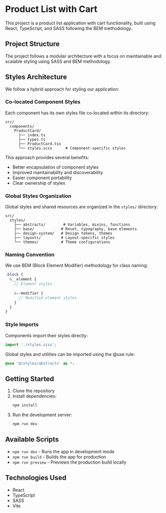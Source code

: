# Product List with Cart

This project is a product list application with cart functionality, built using React, TypeScript, and SASS following the BEM methodology.

## Project Structure

The project follows a modular architecture with a focus on maintainable and scalable styling using SASS and BEM methodology.

## Styles Architecture

We follow a hybrid approach for styling our application:

### Co-located Component Styles

Each component has its own styles file co-located within its directory:

```
src/
  components/
    ProductCard/
      ├── index.ts
      ├── types.ts
      ├── ProductCard.tsx
      └── styles.scss      # Component-specific styles
```

This approach provides several benefits:
- Better encapsulation of component styles
- Improved maintainability and discoverability
- Easier component portability
- Clear ownership of styles

### Global Styles Organization

Global styles and shared resources are organized in the `styles/` directory:

```
src/
  styles/
    ├── abstracts/        # Variables, mixins, functions
    ├── base/            # Reset, typography, base elements
    ├── design-system/   # Design tokens, themes
    ├── layouts/         # Layout-specific styles
    └── themes/          # Theme configurations
```

### Naming Convention

We use BEM (Block Element Modifier) methodology for class naming:

```scss
.block {
  &__element {
    // Element styles
    
    &--modifier {
      // Modified element styles
    }
  }
}
```

### Style Imports

Components import their styles directly:

```typescript
import './styles.scss';
```

Global styles and utilities can be imported using the @use rule:

```scss
@use '@/styles/abstracts' as *;
```

## Getting Started

1. Clone the repository
2. Install dependencies:
   ```bash
   npm install
   ```
3. Run the development server:
   ```bash
   npm run dev
   ```

## Available Scripts

- `npm run dev` - Runs the app in development mode
- `npm run build` - Builds the app for production
- `npm run preview` - Previews the production build locally

## Technologies Used

- React
- TypeScript
- SASS
- Vite
